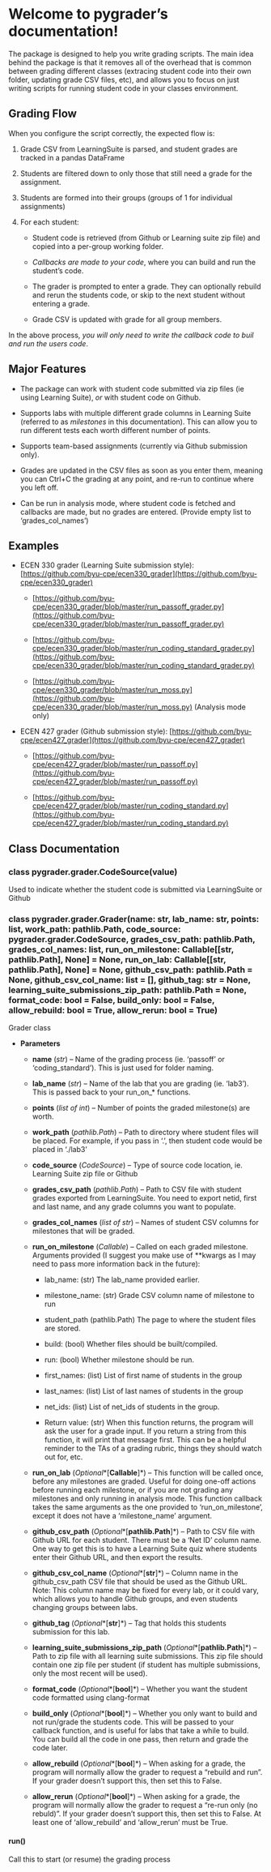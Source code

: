 # Welcome to pygrader’s documentation!

The package is designed to help you write grading scripts.  The main idea behind the package is that it removes all of the overhead that is common between grading different classes (extracing student code into their own folder, updating grade CSV files, etc), and allows you to focus on just writing scripts for running student code in your classes environment.

## Grading Flow

When you configure the script correctly, the expected flow is:


1. Grade CSV from LearningSuite is parsed, and student grades are tracked in a pandas DataFrame


2. Students are filtered down to only those that still need a grade for the assignment.


3. Students are formed into their groups (groups of 1 for individual assignments)


4. For each student:


    * Student code is retrieved (from Github or Learning suite zip file) and copied into a per-group working folder.


    * *Callbacks are made to your code*, where you can build and run the student’s code.


    * The grader is prompted to enter a grade.  They can optionally rebuild and rerun the students code, or skip to the next student without entering a grade.


    * Grade CSV is updated with grade for all group members.

In the above process, *you will only need to write the callback code to buil and run the users code*.

## Major Features


* The package can work with student code submitted via zip files (ie using Learning Suite), *or* with student code on Github.


* Supports labs with multiple different grade columns in Learning Suite (referred to as *milestones* in this documentation).  This can allow you to run different tests each worth different number of points.


* Supports team-based assignments (currently via Github submission only).


* Grades are updated in the CSV files as soon as you enter them, meaning you can Ctrl+C the grading at any point, and re-run to continue where you left off.


* Can be run in analysis mode, where student code is fetched and callbacks are made, but no grades are entered. (Provide empty list to ‘grades_col_names’)

## Examples


* ECEN 330 grader (Learning Suite submission style): [https://github.com/byu-cpe/ecen330_grader](https://github.com/byu-cpe/ecen330_grader)


    * [https://github.com/byu-cpe/ecen330_grader/blob/master/run_passoff_grader.py](https://github.com/byu-cpe/ecen330_grader/blob/master/run_passoff_grader.py)


    * [https://github.com/byu-cpe/ecen330_grader/blob/master/run_coding_standard_grader.py](https://github.com/byu-cpe/ecen330_grader/blob/master/run_coding_standard_grader.py)


    * [https://github.com/byu-cpe/ecen330_grader/blob/master/run_moss.py](https://github.com/byu-cpe/ecen330_grader/blob/master/run_moss.py) (Analysis mode only)


* ECEN 427 grader (Github submission style): [https://github.com/byu-cpe/ecen427_grader](https://github.com/byu-cpe/ecen427_grader)


    * [https://github.com/byu-cpe/ecen427_grader/blob/master/run_passoff.py](https://github.com/byu-cpe/ecen427_grader/blob/master/run_passoff.py)


    * [https://github.com/byu-cpe/ecen427_grader/blob/master/run_coding_standard.py](https://github.com/byu-cpe/ecen427_grader/blob/master/run_coding_standard.py)

## Class Documentation


### class pygrader.grader.CodeSource(value)
Used to indicate whether the student code is submitted via LearningSuite or Github


### class pygrader.grader.Grader(name: str, lab_name: str, points: list, work_path: pathlib.Path, code_source: pygrader.grader.CodeSource, grades_csv_path: pathlib.Path, grades_col_names: list, run_on_milestone: Callable[[str, pathlib.Path], None] = None, run_on_lab: Callable[[str, pathlib.Path], None] = None, github_csv_path: pathlib.Path = None, github_csv_col_name: list = [], github_tag: str = None, learning_suite_submissions_zip_path: pathlib.Path = None, format_code: bool = False, build_only: bool = False, allow_rebuild: bool = True, allow_rerun: bool = True)
Grader class


* **Parameters**

    
    * **name** (*str*) – Name of the grading process (ie. ‘passoff’ or ‘coding_standard’).  This is just used for folder naming.


    * **lab_name** (*str*) – Name of the lab that you are grading (ie. ‘lab3’).  This is passed back to your run_on_\* functions.


    * **points** (*list of int*) – Number of points the graded milestone(s) are worth.


    * **work_path** (*pathlib.Path*) – Path to directory where student files will be placed.  For example, if you pass in ‘.’, then student code would be placed in ‘./lab3’


    * **code_source** (*CodeSource*) – Type of source code location, ie. Learning Suite zip file or Github


    * **grades_csv_path** (*pathlib.Path*) – Path to CSV file with student grades exported from LearningSuite.  You need to export netid, first and last name, and any grade columns you want to populate.


    * **grades_col_names** (*list of str*) – Names of student CSV columns for milestones that will be graded.


    * **run_on_milestone** (*Callable*) – Called on each graded milestone.  Arguments provided (I suggest you make use of \*\*kwargs as I may need to pass more information back in the future):


        * lab_name: (str) The lab_name provided earlier.


        * milestone_name: (str) Grade CSV column name of milestone to run


        * student_path (pathlib.Path)  The page to where the student files are stored.


        * build: (bool) Whether files should be built/compiled.


        * run: (bool) Whether milestone should be run.


        * first_names: (list) List of first name of students in the group


        * last_names: (list) List of last names of students in the group


        * net_ids: (list) List of net_ids of students in the group.


        * Return value: (str)
    When this function returns, the program will ask the user for a grade input.  If you return a string from this function, it will print that message first.  This can be a helpful reminder to the TAs of a grading rubric, things they should watch out for, etc.



    * **run_on_lab** (*Optional**[**Callable**]*) – This function will be called once, before any milestones are graded.  Useful for doing one-off actions before running each milestone, or if you are not grading any milestones and only running in analysis mode. This function callback takes the same arguments as the one provided to ‘run_on_milestone’, except it does not have a ‘milestone_name’ argument.


    * **github_csv_path** (*Optional**[**pathlib.Path**]*) – Path to CSV file with Github URL for each student.  There must be a ‘Net ID’ column name.  One way to get this is to have a Learning Suite quiz where students enter their Github URL, and then export the results.


    * **github_csv_col_name** (*Optional**[**str**]*) – Column name in the github_csv_path CSV file that should be used as the Github URL.  Note: This column name may be fixed for every lab, or it could vary, which allows you to handle Github groups, and even students changing groups between labs.


    * **github_tag** (*Optional**[**str**]*) – Tag that holds this students submission for this lab.


    * **learning_suite_submissions_zip_path** (*Optional**[**pathlib.Path**]*) – Path to zip file with all learning suite submissions.  This zip file should contain one zip file per student (if student has multiple submissions, only the most recent will be used).


    * **format_code** (*Optional**[**bool**]*) – Whether you want the student code formatted using clang-format


    * **build_only** (*Optional**[**bool**]*) – Whether you only want to build and not run/grade the students code.  This will be passed to your callback function, and is useful for labs that take a while to build.  You can build all the code in one pass, then return and grade the code later.


    * **allow_rebuild** (*Optional**[**bool**]*) – When asking for a grade, the program will normally allow the grader to request a “rebuild and run”.  If your grader doesn’t support this, then set this to False.


    * **allow_rerun** (*Optional**[**bool**]*) – When asking for a grade, the program will normally allow the grader to request a “re-run only (no rebuld)”. If your grader doesn’t support this, then set this to False.  At least one of ‘allow_rebuild’ and ‘allow_rerun’ must be True.



#### run()
Call this to start (or resume) the grading process

